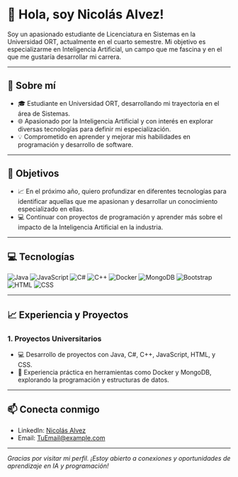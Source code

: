 # 👋 Hola, soy Nicolás Alvez!

Soy un apasionado estudiante de Licenciatura en Sistemas en la Universidad ORT, actualmente en el cuarto semestre. Mi objetivo es especializarme en Inteligencia Artificial, un campo que me fascina y en el que me gustaría desarrollar mi carrera.

---

## 🚀 Sobre mí

- 🎓 Estudiante en Universidad ORT, desarrollando mi trayectoria en el área de Sistemas.
- 🌐 Apasionado por la Inteligencia Artificial y con interés en explorar diversas tecnologías para definir mi especialización.
- 💡 Comprometido en aprender y mejorar mis habilidades en programación y desarrollo de software.

---

## 🎯 Objetivos

- 📈 En el próximo año, quiero profundizar en diferentes tecnologías para identificar aquellas que me apasionan y desarrollar un conocimiento especializado en ellas.
- 💻 Continuar con proyectos de programación y aprender más sobre el impacto de la Inteligencia Artificial en la industria.

---

## 💻 Tecnologías

![Java](https://img.shields.io/badge/Java-007396?style=for-the-badge&logo=java&logoColor=white)
![JavaScript](https://img.shields.io/badge/JavaScript-F7DF1E?style=for-the-badge&logo=javascript&logoColor=black)
![C#](https://img.shields.io/badge/C%23-239120?style=for-the-badge&logo=c-sharp&logoColor=white)
![C++](https://img.shields.io/badge/C++-00599C?style=for-the-badge&logo=c%2B%2B&logoColor=white)
![Docker](https://img.shields.io/badge/Docker-2496ED?style=for-the-badge&logo=docker&logoColor=white)
![MongoDB](https://img.shields.io/badge/MongoDB-47A248?style=for-the-badge&logo=mongodb&logoColor=white)
![Bootstrap](https://img.shields.io/badge/Bootstrap-7952B3?style=for-the-badge&logo=bootstrap&logoColor=white)
![HTML](https://img.shields.io/badge/HTML-E34F26?style=for-the-badge&logo=html5&logoColor=white)
![CSS](https://img.shields.io/badge/CSS-1572B6?style=for-the-badge&logo=css3&logoColor=white)

---

## 📈 Experiencia y Proyectos

### 1. **Proyectos Universitarios**
   - 💻 Desarrollo de proyectos con Java, C#, C++, JavaScript, HTML, y CSS.
   - 🧰 Experiencia práctica en herramientas como Docker y MongoDB, explorando la programación y estructuras de datos.

---

## 📫 Conecta conmigo

- LinkedIn: [Nicolás Alvez](https://www.linkedin.com/in/nicol%C3%A1s-alvez-b91245248/)
- Email: [TuEmail@example.com](mailto:TuEmail@example.com)

---

_Gracias por visitar mi perfil. ¡Estoy abierto a conexiones y oportunidades de aprendizaje en IA y programación!_
